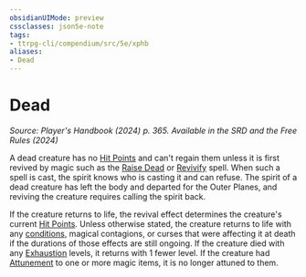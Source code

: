 ```yaml
---
obsidianUIMode: preview
cssclasses: json5e-note
tags:
- ttrpg-cli/compendium/src/5e/xphb
aliases:
- Dead
---
```

# Dead
*Source: Player's Handbook (2024) p. 365. Available in the <span title='Systems Reference Document (5.2)'>SRD</span> and the Free Rules (2024)* 

A dead creature has no [Hit Points](/3-Mechanics/CLI/variant-rules/hit-points-xphb.md) and can't regain them unless it is first revived by magic such as the [Raise Dead](/3-Mechanics/CLI/spells/raise-dead-xphb.md) or [Revivify](/3-Mechanics/CLI/spells/revivify-xphb.md) spell. When such a spell is cast, the spirit knows who is casting it and can refuse. The spirit of a dead creature has left the body and departed for the Outer Planes, and reviving the creature requires calling the spirit back.

If the creature returns to life, the revival effect determines the creature's current [Hit Points](/3-Mechanics/CLI/variant-rules/hit-points-xphb.md). Unless otherwise stated, the creature returns to life with any [conditions](/3-Mechanics/CLI/variant-rules/condition-xphb.md), magical contagions, or curses that were affecting it at death if the durations of those effects are still ongoing. If the creature died with any [Exhaustion](/3-Mechanics/CLI/conditions.md#Exhaustion) levels, it returns with 1 fewer level. If the creature had [Attunement](/3-Mechanics/CLI/variant-rules/attunement-xphb.md) to one or more magic items, it is no longer attuned to them.